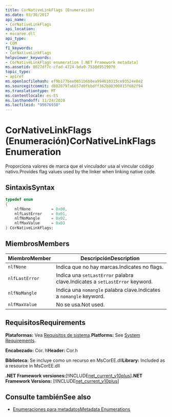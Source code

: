 ```yaml
---
title: CorNativeLinkFlags (Enumeración)
ms.date: 03/30/2017
api_name:
- CorNativeLinkFlags
api_location:
- mscoree.dll
api_type:
- COM
f1_keywords:
- CorNativeLinkFlags
helpviewer_keywords:
- CorNativeLinkFlags enumeration [.NET Framework metadata]
ms.assetid: 8027df7c-cfad-4724-bda0-7538d9519070
topic_type:
- apiref
ms.openlocfilehash: ef9b177bee0651b6b8ea994610315ce93524e8e2
ms.sourcegitcommit: d8020797a6657d0fbbdff362b80300815f682f94
ms.translationtype: MT
ms.contentlocale: es-ES
ms.lasthandoff: 11/24/2020
ms.locfileid: "95676938"
---
```

# <a name="cornativelinkflags-enumeration"></a><span data-ttu-id="d3fff-102">CorNativeLinkFlags (Enumeración)</span><span class="sxs-lookup"><span data-stu-id="d3fff-102">CorNativeLinkFlags Enumeration</span></span>

<span data-ttu-id="d3fff-103">Proporciona valores de marca que el vinculador usa al vincular código nativo.</span><span class="sxs-lookup"><span data-stu-id="d3fff-103">Provides flag values used by the linker when linking native code.</span></span>  
  
## <a name="syntax"></a><span data-ttu-id="d3fff-104">Sintaxis</span><span class="sxs-lookup"><span data-stu-id="d3fff-104">Syntax</span></span>  
  
```cpp  
typedef enum  
{  
    nlfNone         = 0x00,  
    nlfLastError    = 0x01,  
    nlfNoMangle     = 0x02,  
    nlfMaxValue     = 0x03  
} CorNativeLinkFlags;  
```  
  
## <a name="members"></a><span data-ttu-id="d3fff-105">Miembros</span><span class="sxs-lookup"><span data-stu-id="d3fff-105">Members</span></span>  
  
|<span data-ttu-id="d3fff-106">Miembro</span><span class="sxs-lookup"><span data-stu-id="d3fff-106">Member</span></span>|<span data-ttu-id="d3fff-107">Descripción</span><span class="sxs-lookup"><span data-stu-id="d3fff-107">Description</span></span>|  
|------------|-----------------|  
|`nlfNone`|<span data-ttu-id="d3fff-108">Indica que no hay marcas.</span><span class="sxs-lookup"><span data-stu-id="d3fff-108">Indicates no flags.</span></span>|  
|`nlfLastError`|<span data-ttu-id="d3fff-109">Indica una `setLastError` palabra clave.</span><span class="sxs-lookup"><span data-stu-id="d3fff-109">Indicates a `setLastError` keyword.</span></span>|  
|`nlfNoMangle`|<span data-ttu-id="d3fff-110">Indica una `nomangle` palabra clave.</span><span class="sxs-lookup"><span data-stu-id="d3fff-110">Indicates a `nomangle` keyword.</span></span>|  
|`nlfMaxValue`|<span data-ttu-id="d3fff-111">No se usa.</span><span class="sxs-lookup"><span data-stu-id="d3fff-111">Not used.</span></span>|  
  
## <a name="requirements"></a><span data-ttu-id="d3fff-112">Requisitos</span><span class="sxs-lookup"><span data-stu-id="d3fff-112">Requirements</span></span>  

 <span data-ttu-id="d3fff-113">**Plataformas:** Vea [Requisitos de sistema](../../get-started/system-requirements.md).</span><span class="sxs-lookup"><span data-stu-id="d3fff-113">**Platforms:** See [System Requirements](../../get-started/system-requirements.md).</span></span>  
  
 <span data-ttu-id="d3fff-114">**Encabezado:** Cor. h</span><span class="sxs-lookup"><span data-stu-id="d3fff-114">**Header:** Cor.h</span></span>  
  
 <span data-ttu-id="d3fff-115">**Biblioteca:** Se incluye como un recurso en MsCorEE.dll</span><span class="sxs-lookup"><span data-stu-id="d3fff-115">**Library:** Included as a resource in MsCorEE.dll</span></span>  
  
 <span data-ttu-id="d3fff-116">**.NET Framework versiones:**[!INCLUDE[net_current_v10plus](../../../../includes/net-current-v10plus-md.md)]</span><span class="sxs-lookup"><span data-stu-id="d3fff-116">**.NET Framework Versions:** [!INCLUDE[net_current_v10plus](../../../../includes/net-current-v10plus-md.md)]</span></span>  
  
## <a name="see-also"></a><span data-ttu-id="d3fff-117">Consulte también</span><span class="sxs-lookup"><span data-stu-id="d3fff-117">See also</span></span>

- [<span data-ttu-id="d3fff-118">Enumeraciones para metadatos</span><span class="sxs-lookup"><span data-stu-id="d3fff-118">Metadata Enumerations</span></span>](metadata-enumerations.md)
